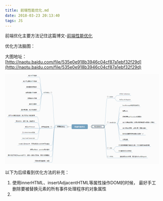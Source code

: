 ```yaml
---
title: 前端性能优化.md
date: 2018-03-23 20:13:40
tags: JS
---
```


前端优化主要方法记住这篇博文-[前端性能优化](http://www.zyy1217.com/2017/03/01/前端性能优化/)

优化方法脑图：

大图地址：[http://naotu.baidu.com/file/535e0e918b3946c04cf87a1ebf32f29d](http://naotu.baidu.com/file/535e0e918b3946c04cf87a1ebf32f29d)

![](/assets/web.png)

以下为后续看到优化方法的补充：
1. 使用innerHTML、insertAdjacentHTML等属性操作DOM的时候，
最好手工删除要被替换元素的所有事件处理程序的对象属性
2.
